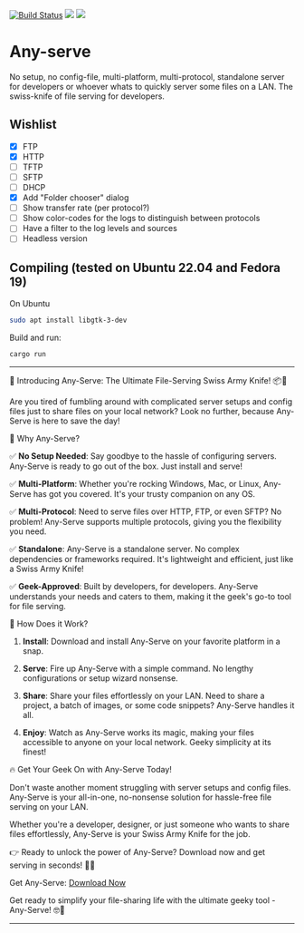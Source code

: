 [![Build Status](https://github.com/joaofl/any-serve/actions/workflows/rust.yml/badge.svg)](https://github.com/joaofl/any-serve/actions/workflows/rust.yml)
![](https://tokei.rs/b1/github/joaofl/any-serve?category=code)
[![](https://deps.rs/repo/github/joaofl/any-serve/status.svg)](https://deps.rs/repo/github/joaofl/any-serve)


# Any-serve
No setup, no config-file, multi-platform, multi-protocol, standalone server for developers or whoever whats to quickly server some files on a LAN.
The swiss-knife of file serving for developers.


## Wishlist

- [x] FTP 
- [x] HTTP
- [ ] TFTP 
- [ ] SFTP 
- [ ] DHCP 
- [x] Add "Folder chooser" dialog
- [ ] Show transfer rate (per protocol?)
- [ ] Show color-codes for the logs to distinguish between protocols
- [ ] Have a filter to the log levels and sources
- [ ] Headless version

## Compiling (tested on Ubuntu 22.04 and Fedora 19)

On Ubuntu
```bash
sudo apt install libgtk-3-dev
```

Build and run:
```bash
cargo run
```

---
🚀 Introducing Any-Serve: The Ultimate File-Serving Swiss Army Knife! 📦🔪

Are you tired of fumbling around with complicated server setups and config files just to share files on your local network? Look no further, because Any-Serve is here to save the day!

🌟 Why Any-Serve?

✅ **No Setup Needed**: Say goodbye to the hassle of configuring servers. Any-Serve is ready to go out of the box. Just install and serve!

✅ **Multi-Platform**: Whether you're rocking Windows, Mac, or Linux, Any-Serve has got you covered. It's your trusty companion on any OS.

✅ **Multi-Protocol**: Need to serve files over HTTP, FTP, or even SFTP? No problem! Any-Serve supports multiple protocols, giving you the flexibility you need.

✅ **Standalone**: Any-Serve is a standalone server. No complex dependencies or frameworks required. It's lightweight and efficient, just like a Swiss Army Knife!

✅ **Geek-Approved**: Built by developers, for developers. Any-Serve understands your needs and caters to them, making it the geek's go-to tool for file serving.

🔗 How Does it Work?

1. **Install**: Download and install Any-Serve on your favorite platform in a snap.

2. **Serve**: Fire up Any-Serve with a simple command. No lengthy configurations or setup wizard nonsense.

3. **Share**: Share your files effortlessly on your LAN. Need to share a project, a batch of images, or some code snippets? Any-Serve handles it all.

4. **Enjoy**: Watch as Any-Serve works its magic, making your files accessible to anyone on your local network. Geeky simplicity at its finest!

🔥 Get Your Geek On with Any-Serve Today!

Don't waste another moment struggling with server setups and config files. Any-Serve is your all-in-one, no-nonsense solution for hassle-free file serving on your LAN.

Whether you're a developer, designer, or just someone who wants to share files effortlessly, Any-Serve is your Swiss Army Knife for the job.

👉 Ready to unlock the power of Any-Serve? Download now and get serving in seconds! 🚀💾

Get Any-Serve: [Download Now](https://www.anyservemagic.com)

Get ready to simplify your file-sharing life with the ultimate geeky tool - Any-Serve! 🤓🔌

---